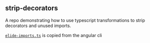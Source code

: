## strip-decorators

A repo demonstrating how to use typescript transformations to strip decorators and unused imports.

[`elide-imports.ts`](https://github.com/angular/angular-cli/blob/master/packages/ngtools/webpack/src/transformers/elide_imports.ts) is copied from the angular cli 